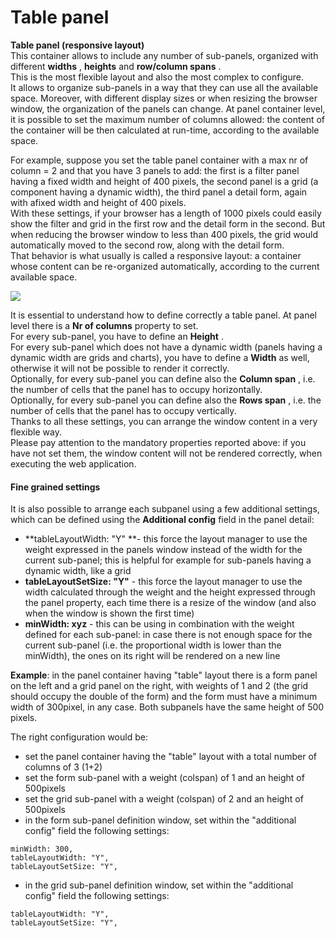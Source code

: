 # Table panel

**Table panel (responsive layout)**\
This container allows to include any number of sub-panels, organized with different **widths** , **heights** and **row/column spans** .\
This is the most flexible layout and also the most complex to configure.\
It allows to organize sub-panels in a way that they can use all the available space. Moreover, with different display sizes or when resizing the browser window, the organization of the panels can change. At panel container level, it is possible to set the maximum number of columns allowed: the content of the container will be then calculated at run-time, according to the available space.

For example, suppose you set the table panel container with a max nr of column = 2 and that you have 3 panels to add: the first is a filter panel having a fixed width and height of 400 pixels, the second panel is a grid (a component having a dynamic width), the third panel a detail form, again with afixed width and height of 400 pixels.\
With these settings, if your browser has a length of 1000 pixels could easily show the filter and grid in the first row and the detail form in the second. But when reducing the browser window to less than 400 pixels, the grid would automatically moved to the second row, along with the detail form.\
That behavior is what usually is called a responsive layout: a container whose content can be re-organized automatically, according to the current available space.

![](http://4wsplatform.org/wp-content/uploads/2018/01/table.png)

It is essential to understand how to define correctly a table panel. At panel level there is a **Nr of columns** property to set.\
For every sub-panel, you have to define an **Height** .\
For every sub-panel which does not have a dynamic width (panels having a dynamic width are grids and charts), you have to define a **Width** as well, otherwise it will not be possible to render it correctly.\
Optionally, for every sub-panel you can define also the **Column span** , i.e. the number of cells that the panel has to occupy horizontally.\
Optionally, for every sub-panel you can define also the **Rows span** , i.e. the number of cells that the panel has to occupy vertically.\
Thanks to all these settings, you can arrange the window content in a very flexible way.\
Please pay attention to the mandatory properties reported above: if you have not set them, the window content will not be rendered correctly, when executing the web application.

#### Fine grained settings

It is also possible to arrange each subpanel using a few additional settings, which can be defined using the **Additional config** field in the panel detail:

* **tableLayoutWidth: "Y" **- this force the layout manager to use the weight expressed in the panels window instead of the width for the current sub-panel; this is helpful for example for sub-panels having a dynamic width, like a grid
* **tableLayoutSetSize: "Y"** - this force the layout manager to use the width calculated through the weight and the height expressed through the panel property, each time there is a resize of the window (and also when the window is shown the first time)
* **minWidth: xyz** - this can be using in combination with the weight defined for each sub-panel: in case there is not enough space for the current sub-panel (i.e. the proportional width is lower than the minWidth), the ones on its right will be rendered on a new line

**Example**: in the panel container having "table" layout there is a form panel on the left and a grid panel on the right, with weights of 1 and 2 (the grid should occupy the double of the form) and the form must have a minimum width of 300pixel, in any case. Both subpanels have the same height of 500 pixels.

The right configuration would be:

* set the panel container having the "table" layout with a total number of columns of 3 (1+2)
* set the form sub-panel with a weight (colspan) of 1 and an height of 500pixels
* set the grid sub-panel with a weight (colspan) of 2 and an height of 500pixels
* in the form sub-panel definition window, set within the "additional config" field the following settings:

```
minWidth: 300,
tableLayoutWidth: "Y",
tableLayoutSetSize: "Y",
```

* in the grid sub-panel definition window, set within the "additional config" field the following settings:

```
tableLayoutWidth: "Y",
tableLayoutSetSize: "Y",
```











